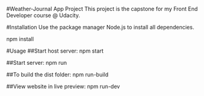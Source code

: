 #Weather-Journal App Project
This project is the capstone for my Front End Developer course @ Udacity.

#Installation
Use the package manager Node.js to install all dependencies.

npm install


#Usage
##Start host server:
npm start



##Start server:
npm run



##To build the dist folder:
npm run-build



##View website in live preview:
npm run-dev


